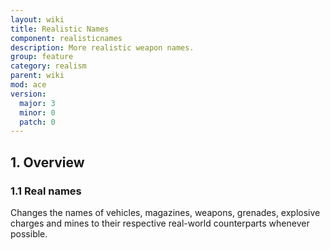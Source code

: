 ```yaml
---
layout: wiki
title: Realistic Names
component: realisticnames
description: More realistic weapon names.
group: feature
category: realism
parent: wiki
mod: ace
version:
  major: 3
  minor: 0
  patch: 0
---
```


## 1. Overview

### 1.1 Real names
Changes the names of vehicles, magazines, weapons, grenades, explosive charges and mines to their respective real-world counterparts whenever possible.

